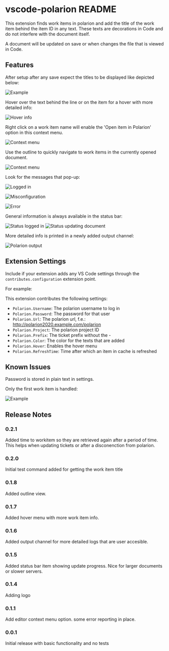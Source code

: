 # vscode-polarion README

This extension finds work items in polarion and add the title of the work item behind the item ID in any text. These texts are decorations in Code and do not interfere with the document itself.

A document will be updated on save or when changes the file that is viewed in Code.

## Features

After setup after any save expect the titles to be displayed like depicted below:

![Example](https://github.com/jesper-raemaekers/vscode-polarion/blob/main/images/example1.jpg?raw=true)

Hover over the text behind the line or on the item for a hover with more detailed info:

![Hover info](https://github.com/jesper-raemaekers/vscode-polarion/blob/main/images/hover.JPG?raw=true)

Right click on a work item name will enable the 'Open item in Polarion' option in this context menu.

![Context menu](https://github.com/jesper-raemaekers/vscode-polarion/blob/main/images/context_menu.jpg?raw=true)

Use the outline to quickly navigate to work items in the currently opened document.

![Context menu](https://github.com/jesper-raemaekers/vscode-polarion/blob/main/images/outline.jpg?raw=true)

Look for the messages that pop-up:

![Logged in](https://github.com/jesper-raemaekers/vscode-polarion/blob/main/images/success.jpg?raw=true)

![Misconfiguration](https://github.com/jesper-raemaekers/vscode-polarion/blob/main/images/warning.jpg?raw=true)

![Error](https://github.com/jesper-raemaekers/vscode-polarion/blob/main/images/error.jpg?raw=true)

General information is always available in the status bar:

![Status logged in](https://github.com/jesper-raemaekers/vscode-polarion/blob/main/images/bar1.jpg?raw=true)
![Status updating document](https://github.com/jesper-raemaekers/vscode-polarion/blob/main/images/bar2.jpg?raw=true)

More detailed info is printed in a newly added output channel:

![Polarion output](https://github.com/jesper-raemaekers/vscode-polarion/blob/main/images/output.jpg?raw=true)



## Extension Settings

Include if your extension adds any VS Code settings through the `contributes.configuration` extension point.

For example:

This extension contributes the following settings:

* `Polarion.Username`: The polarion username to log in
* `Polarion.Password`: The password for that user
* `Polarion.Url`: The polarion url, f.e.: http://polarion2020.example.com/polarion
* `Polarion.Project`: The polarion project ID
* `Polarion.Prefix`: The ticket prefix without the -
* `Polarion.Color`: The color for the texts that are added
* `Polarion.Hover`: Enables the hover menu
* `Polarion.RefreshTime`: Time after which an item in cache is refreshed


## Known Issues

Password is stored in plain text in settings.

Only the first work item is handled:

![Example](https://github.com/jesper-raemaekers/vscode-polarion/blob/main/images/limitation1.jpg?raw=true)

## Release Notes

### 0.2.1

Added time to workitem so they are retrieved again after a period of time. This helps when updating tickets or after a disconenction from polarion.

### 0.2.0

Initial test command added for getting the work item title

### 0.1.8

Added outline view.

### 0.1.7

Added hover menu with more work item info.

### 0.1.6

Added output channel for more detailed logs that are user accesible.

### 0.1.5

Added status bar item showing update progress. Nice for larger documents or slower servers.

### 0.1.4

Adding logo

### 0.1.1

Add editor context menu option. some error reporting in place.

### 0.0.1

Initial release with basic functionality and no tests

